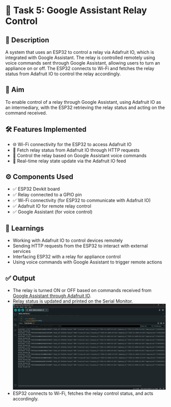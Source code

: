 # 📌 Task 5: Google Assistant Relay Control

## 📖 Description
A system that uses an ESP32 to control a relay via Adafruit IO, which is integrated with Google Assistant. The relay is controlled remotely using voice commands sent through Google Assistant, allowing users to turn an appliance on or off. The ESP32 connects to Wi-Fi and fetches the relay status from Adafruit IO to control the relay accordingly.

## 🎯 Aim
To enable control of a relay through Google Assistant, using Adafruit IO as an intermediary, with the ESP32 retrieving the relay status and acting on the command received.

## 🛠️ Features Implemented
- 🌐 Wi-Fi connectivity for the ESP32 to access Adafruit IO
- 🔄 Fetch relay status from Adafruit IO through HTTP requests
- 🔌 Control the relay based on Google Assistant voice commands
- 📡 Real-time relay state update via the Adafruit IO feed

## ⚙️ Components Used
- ✅ ESP32 Devkit board
- ✅ Relay connected to a GPIO pin
- ✅ Wi-Fi connectivity (for ESP32 to communicate with Adafruit IO)
- ✅ Adafruit IO for remote relay control
- ✅ Google Assistant (for voice control)

## 🧠 Learnings
- Working with Adafruit IO to control devices remotely
- Sending HTTP requests from the ESP32 to interact with external services
- Interfacing ESP32 with a relay for appliance control
- Using voice commands with Google Assistant to trigger remote actions

## ✅ Output
- The relay is turned ON or OFF based on commands received from [Google Assistant through Adafruit IO](../images/relay_io_control).
- Relay status is updated and printed on the Serial Monitor. ![serial monitor](../images/relay_io_control/esp32_serial_monitor_op.png)
- ESP32 connects to Wi-Fi, fetches the relay control status, and acts accordingly.
